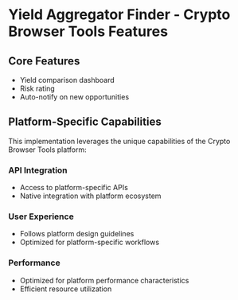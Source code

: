 # Yield Aggregator Finder - Crypto Browser Tools Features

## Core Features
- Yield comparison dashboard
- Risk rating
- Auto-notify on new opportunities

## Platform-Specific Capabilities
This implementation leverages the unique capabilities of the Crypto Browser Tools platform:

### API Integration
- Access to platform-specific APIs
- Native integration with platform ecosystem

### User Experience
- Follows platform design guidelines
- Optimized for platform-specific workflows

### Performance
- Optimized for platform performance characteristics
- Efficient resource utilization
